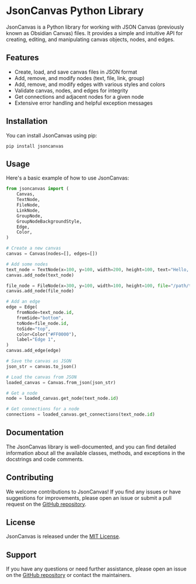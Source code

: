 # JsonCanvas Python Library

JsonCanvas is a Python library for working with JSON Canvas (previously known as Obsidian Canvas) files. It provides a simple and intuitive API for creating, editing, and manipulating canvas objects, nodes, and edges.

## Features

- Create, load, and save canvas files in JSON format
- Add, remove, and modify nodes (text, file, link, group)
- Add, remove, and modify edges with various styles and colors
- Validate canvas, nodes, and edges for integrity
- Get connections and adjacent nodes for a given node
- Extensive error handling and helpful exception messages

## Installation

You can install JsonCanvas using pip:

```
pip install jsoncanvas
```

## Usage

Here's a basic example of how to use JsonCanvas:

```python
from jsoncanvas import (
    Canvas,
    TextNode,
    FileNode,
    LinkNode,
    GroupNode,
    GroupNodeBackgroundStyle,
    Edge,
    Color,
)

# Create a new canvas
canvas = Canvas(nodes=[], edges=[])

# Add some nodes
text_node = TextNode(x=100, y=100, width=200, height=100, text="Hello, world!")
canvas.add_node(text_node)

file_node = FileNode(x=300, y=100, width=100, height=100, file="/path/to/file.png")
canvas.add_node(file_node)

# Add an edge
edge = Edge(
    fromNode=text_node.id,
    fromSide="bottom",
    toNode=file_node.id,
    toSide="top",
    color=Color("#FF0000"),
    label="Edge 1",
)
canvas.add_edge(edge)

# Save the canvas as JSON
json_str = canvas.to_json()

# Load the canvas from JSON
loaded_canvas = Canvas.from_json(json_str)

# Get a node
node = loaded_canvas.get_node(text_node.id)

# Get connections for a node
connections = loaded_canvas.get_connections(text_node.id)
```

## Documentation

The JsonCanvas library is well-documented, and you can find detailed information about all the available classes, methods, and exceptions in the docstrings and code comments.

## Contributing

We welcome contributions to JsonCanvas! If you find any issues or have suggestions for improvements, please open an issue or submit a pull request on the [GitHub repository](https://github.com/cheeksthegeek/jsoncanvas).

## License

JsonCanvas is released under the [MIT License](https://opensource.org/licenses/MIT).

## Support

If you have any questions or need further assistance, please open an issue on the [GitHub repository](https://github.com/cheeksthegeek/jsoncanvas) or contact the maintainers.